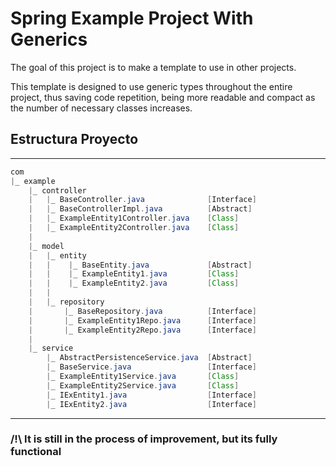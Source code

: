 # Spring Example Project With Generics

The goal of this project is to make a template to use in other projects.

This template is designed to use generic types throughout the entire project, thus saving code repetition, being more readable and compact as the number of necessary classes increases.


## Estructura Proyecto
----
```java
com
|_ example
    |_ controller
    |   |_ BaseController.java              [Interface]
    |   |_ BaseControllerImpl.java          [Abstract]
    |   |_ ExampleEntity1Controller.java    [Class]
    |   |_ ExampleEntity2Controller.java    [Class]
    |
    |_ model
    |   |_ entity
    |   |    |_ BaseEntity.java             [Abstract]
    |   |    |_ ExampleEntity1.java         [Class]
    |   |    |_ ExampleEntity2.java         [Class]
    |   |
    |   |_ repository
    |       |_ BaseRepository.java          [Interface]
    |       |_ ExampleEntity1Repo.java      [Interface]
    |       |_ ExampleEntity2Repo.java      [Interface]
    |
    |_ service
        |_ AbstractPersistenceService.java  [Abstract]
        |_ BaseService.java                 [Interface]
        |_ ExampleEntity1Service.java       [Class]
        |_ ExampleEntity2Service.java       [Class]
        |_ IExEntity1.java                  [Interface]
        |_ IExEntity2.java                  [Interface]
```

---
### **/!\ It is still in the process of improvement, but its fully functional**
